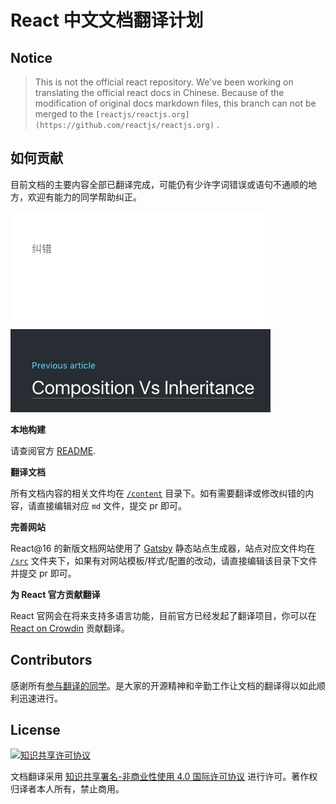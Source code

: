 # React 中文文档翻译计划

## Notice

> This is not the official react repository. We've been working on translating the official react docs in Chinese. Because of the modification of original docs markdown files, this branch can not be merged to the `[reactjs/reactjs.org](https://github.com/reactjs/reactjs.org)` .

## 如何贡献

目前文档的主要内容全部已翻译完成，可能仍有少许字词错误或语句不通顺的地方，欢迎有能力的同学帮助纠正。

![check](https://github.com/discountry/react/raw/master/static/check.png)

**本地构建**

请查阅官方 [README](https://github.com/discountry/react/blob/master/README_en.md).

**翻译文档**

所有文档内容的相关文件均在 [`/content`](https://github.com/discountry/react/tree/master/content) 目录下。如有需要翻译或修改纠错的内容，请直接编辑对应 `md` 文件，提交 pr 即可。

**完善网站**

React@16 的新版文档网站使用了 [Gatsby](https://github.com/gatsbyjs/gatsby) 静态站点生成器，站点对应文件均在 [`/src`](https://github.com/discountry/react/tree/master/src) 文件夹下，如果有对网站模板/样式/配置的改动，请直接编辑该目录下文件并提交 pr 即可。

**为 React 官方贡献翻译**

React 官网会在将来支持多语言功能，目前官方已经发起了翻译项目，你可以在 [React on Crowdin](https://crowdin.com/project/react) 贡献翻译。

## Contributors

感谢所有[参与翻译的同学](https://github.com/discountry/react/graphs/contributors)。是大家的开源精神和辛勤工作让文档的翻译得以如此顺利迅速进行。

## License

<a rel="license" href="http://creativecommons.org/licenses/by-nc/4.0/"><img alt="知识共享许可协议" style="border-width:0" src="https://i.creativecommons.org/l/by-nc/4.0/88x31.png" /></a>

文档翻译采用 <a rel="license" href="http://creativecommons.org/licenses/by-nc/4.0/">知识共享署名-非商业性使用 4.0 国际许可协议</a> 进行许可。著作权归译者本人所有，禁止商用。
